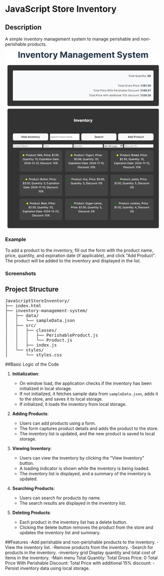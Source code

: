 # JavaScript Store Inventory

## Description
A simple inventory management system to manage perishable and non-perishable products.

![Inventory Management System](assets/images/inventorymanagement.png)

### Example

To add a product to the inventory, fill out the form with the product name, price, quantity, and expiration date (if applicable), and click "Add Product". The product will be added to the inventory and displayed in the list.

### Screenshots

## Project Structure

<pre>
JavaScriptStoreInventory/
├── index.html
├── inventory-management-system/
│   ├── data/
│   │   └── sampleData.json
│   ├── src/
│   │   ├── classes/
│   │   │   ├── PerishableProduct.js
│   │   │   └── Product.js
│   │   ├── index.js
│   └── styles/
│       └── styles.css
</pre>


##Basic Logic of the Code

1. **Initialization**:
   - On window load, the application checks if the inventory has been initialized in local storage.
   - If not initialized, it fetches sample data from `sampleData.json`, adds it to the store, and saves it to local storage.
   - If initialized, it loads the inventory from local storage.

2. **Adding Products**:
   - Users can add products using a form.
   - The form captures product details and adds the product to the store.
   - The inventory list is updated, and the new product is saved to local storage.

3. **Viewing Inventory**:
   - Users can view the inventory by clicking the "View Inventory" button.
   - A loading indicator is shown while the inventory is being loaded.
   - The inventory list is displayed, and a summary of the inventory is updated.

4. **Searching Products**:
   - Users can search for products by name.
   - The search results are displayed in the inventory list.

5. **Deleting Products**:
   - Each product in the inventory list has a delete button.
   - Clicking the delete button removes the product from the store and updates the inventory list and summary.


##Features
-Add perishable and non-perishable products to the inventory.
-View the inventory list.
-Remove products from the inventory.
-Search for products in the inventory.
-inventory grid Display quantity and total cost of items in the inventory.
-Main menu
Total Quantity: 
Total Gross Price: 0
Total Price With Perishable Discount:
Total Price with additional 15% discount:
-Persist inventory data using local storage.

